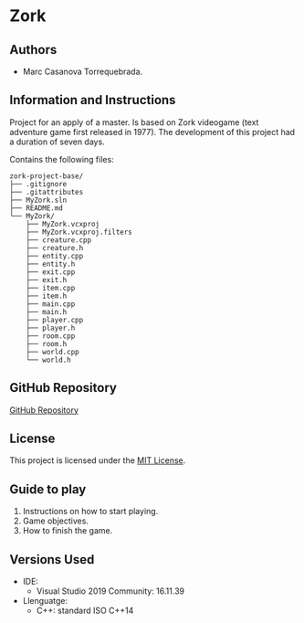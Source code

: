 # Zork

## Authors

- Marc Casanova Torrequebrada.

## Information and Instructions

Project for an apply of a master. Is based on Zork videogame (text adventure game first released in 1977). The development of this project had a duration of seven days.

Contains the following files:

```plaintext
zork-project-base/
├── .gitignore
├── .gitattributes
├── MyZork.sln
├── README.md
└── MyZork/
    ├── MyZork.vcxproj
    ├── MyZork.vcxproj.filters
    ├── creature.cpp
    ├── creature.h
    ├── entity.cpp
    ├── entity.h
    ├── exit.cpp
    ├── exit.h
    ├── item.cpp
    ├── item.h
    ├── main.cpp
    ├── main.h
    ├── player.cpp
    ├── player.h
    ├── room.cpp
    ├── room.h
    ├── world.cpp
    └── world.h
```

## GitHub Repository

[GitHub Repository](https://github.com/SirKaza/MyZork)

## License

This project is licensed under the [MIT License](LICENSE).

## Guide to play

1. Instructions on how to start playing.
2. Game objectives.
3. How to finish the game.

## Versions Used

- IDE: 
  - Visual Studio 2019 Community: 16.11.39
- Llenguatge:
  - C++: standard ISO C++14

